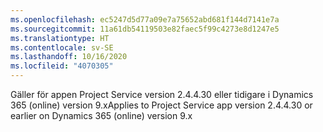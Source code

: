 ```yaml
---
ms.openlocfilehash: ec5247d5d77a09e7a75652abd681f144d7141e7a
ms.sourcegitcommit: 11a61db54119503e82faec5f99c4273e8d1247e5
ms.translationtype: HT
ms.contentlocale: sv-SE
ms.lasthandoff: 10/16/2020
ms.locfileid: "4070305"
---
```

<span data-ttu-id="4075c-101">Gäller för appen Project Service version 2.4.4.30 eller tidigare i Dynamics 365 (online) version 9.x</span><span class="sxs-lookup"><span data-stu-id="4075c-101">Applies to Project Service app version 2.4.4.30 or earlier on Dynamics 365 (online) version 9.x</span></span>

